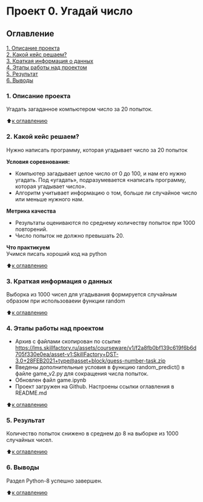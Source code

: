 # Проект 0. Угадай число

## Оглавление  
[1. Описание проекта](https://github.com/npashnina/MyDataScience/blob/main/Python-8_Final_Task/README.md#1-Описание-проекта)  
[2. Какой кейс решаем?](https://github.com/npashnina/MyDataScience/blob/main/Python-8_Final_Task/README.md#2-Какой-кейс-решаем)  
[3. Краткая информация о данных](https://github.com/npashnina/MyDataScience/blob/main/Python-8_Final_Task/README.md#3-Краткая-информация-о-данных)  
[4. Этапы работы над проектом](https://github.com/npashnina/MyDataScience/blob/main/Python-8_Final_Task/README.md#4-Этапы-работы-над-проектом)  
[5. Результат](https://github.com/npashnina/MyDataScience/blob/main/Python-8_Final_Task/README.md#5-Результат)    
[6. Выводы](https://github.com/npashnina/MyDataScience/blob/main/Python-8_Final_Task/README.md#6-Выводы) 

### 1. Описание проекта    
Угадать загаданное компьютером число за 20 попыток.

:arrow_up:[к оглавлению](https://github.com/npashnina/MyDataScience/blob/main/Python-8_Final_Task/README.md#Оглавление)


### 2. Какой кейс решаем?    
Нужно написать программу, которая угадывает число за 20 попыток

**Условия соревнования:**  
- Компьютер загадывает целое число от 0 до 100, и нам его нужно угадать. Под «угадать», подразумевается «написать программу, которая угадывает число».
- Алгоритм учитывает информацию о том, больше ли случайное число или меньше нужного нам.

**Метрика качества**     
- Результаты оцениваются по среднему количеству попыток при 1000 повторений.
- Число попыток не должно превышать 20.

**Что практикуем**     
Учимся писать хороший код на python

:arrow_up:[к оглавлению](https://github.com/npashnina/MyDataScience/blob/main/Python-8_Final_Task/README.md#Оглавление)

### 3. Краткая информация о данных
Выборка из 1000 чисел для угадывания формируется случайным образом при использоваеии функции random
  
:arrow_up:[к оглавлению](https://github.com/npashnina/MyDataScience/blob/main/Python-8_Final_Task/README.md#Оглавление)


### 4. Этапы работы над проектом  
- Архив с файлами скопирован по ссылке https://lms.skillfactory.ru/assets/courseware/v1/f2a8fb0bf139c619f6b6d705f330e0ea/asset-v1:SkillFactory+DST-3.0+28FEB2021+type@asset+block/guess-number-task.zip 
- Введены дополнительные условия в функцию random_predict() в файле game_v2.py для сокращения числа попыток. 
- Обновлен файл game.ipynb
- Проект загружен на Github. Настроены ссылки оглавления в README.md

:arrow_up:[к оглавлению](https://github.com/npashnina/MyDataScience/blob/main/Python-8_Final_Task/README.md#Оглавление)


### 5. Результат  
Количество попыток снижено в среднем до 8 на выборке из 1000 случайных чисел.

:arrow_up:[к оглавлению](https://github.com/npashnina/MyDataScience/blob/main/Python-8_Final_Task/README.md#Оглавление)


### 6. Выводы
Раздел Python-8 успешно завершен.

:arrow_up:[к оглавлению](https://github.com/npashnina/MyDataScience/blob/main/Python-8_Final_Task/README.md#Оглавление)


